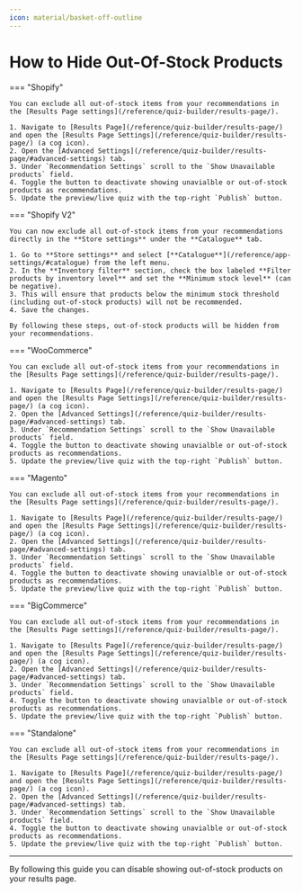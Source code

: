 ```yaml
---
icon: material/basket-off-outline
---
```


# How to Hide Out-Of-Stock Products

=== "Shopify"

    You can exclude all out-of-stock items from your recommendations in the [Results Page settings](/reference/quiz-builder/results-page/).

    1. Navigate to [Results Page](/reference/quiz-builder/results-page/) and open the [Results Page Settings](/reference/quiz-builder/results-page/) (a cog icon).
    2. Open the [Advanced Settings](/reference/quiz-builder/results-page/#advanced-settings) tab. 
    3. Under `Recommendation Settings` scroll to the `Show Unavailable products` field.
    4. Toggle the button to deactivate showing unavialble or out-of-stock products as recommendations.
    5. Update the preview/live quiz with the top-right `Publish` button.

=== "Shopify V2"

    You can now exclude all out-of-stock items from your recommendations directly in the **Store settings** under the **Catalogue** tab.

    1. Go to **Store settings** and select [**Catalogue**](/reference/app-settings/#catalogue) from the left menu.
    2. In the **Inventory filter** section, check the box labeled **Filter products by inventory level** and set the **Minimum stock level** (can be negative).
    3. This will ensure that products below the minimum stock threshold (including out-of-stock products) will not be recommended.
    4. Save the changes.

    By following these steps, out-of-stock products will be hidden from your recommendations.

=== "WooCommerce"

    You can exclude all out-of-stock items from your recommendations in the [Results Page settings](/reference/quiz-builder/results-page/).

    1. Navigate to [Results Page](/reference/quiz-builder/results-page/) and open the [Results Page Settings](/reference/quiz-builder/results-page/) (a cog icon).
    2. Open the [Advanced Settings](/reference/quiz-builder/results-page/#advanced-settings) tab. 
    3. Under `Recommendation Settings` scroll to the `Show Unavailable products` field.
    4. Toggle the button to deactivate showing unavialble or out-of-stock products as recommendations.
    5. Update the preview/live quiz with the top-right `Publish` button.

=== "Magento"

    You can exclude all out-of-stock items from your recommendations in the [Results Page settings](/reference/quiz-builder/results-page/).

    1. Navigate to [Results Page](/reference/quiz-builder/results-page/) and open the [Results Page Settings](/reference/quiz-builder/results-page/) (a cog icon).
    2. Open the [Advanced Settings](/reference/quiz-builder/results-page/#advanced-settings) tab. 
    3. Under `Recommendation Settings` scroll to the `Show Unavailable products` field.
    4. Toggle the button to deactivate showing unavialble or out-of-stock products as recommendations.
    5. Update the preview/live quiz with the top-right `Publish` button.

=== "BigCommerce"

    You can exclude all out-of-stock items from your recommendations in the [Results Page settings](/reference/quiz-builder/results-page/).

    1. Navigate to [Results Page](/reference/quiz-builder/results-page/) and open the [Results Page Settings](/reference/quiz-builder/results-page/) (a cog icon).
    2. Open the [Advanced Settings](/reference/quiz-builder/results-page/#advanced-settings) tab. 
    3. Under `Recommendation Settings` scroll to the `Show Unavailable products` field.
    4. Toggle the button to deactivate showing unavialble or out-of-stock products as recommendations.
    5. Update the preview/live quiz with the top-right `Publish` button.

=== "Standalone"

    You can exclude all out-of-stock items from your recommendations in the [Results Page settings](/reference/quiz-builder/results-page/).

    1. Navigate to [Results Page](/reference/quiz-builder/results-page/) and open the [Results Page Settings](/reference/quiz-builder/results-page/) (a cog icon).
    2. Open the [Advanced Settings](/reference/quiz-builder/results-page/#advanced-settings) tab. 
    3. Under `Recommendation Settings` scroll to the `Show Unavailable products` field.
    4. Toggle the button to deactivate showing unavialble or out-of-stock products as recommendations.
    5. Update the preview/live quiz with the top-right `Publish` button.

---
By following this guide you can disable showing out-of-stock products on your results page.
